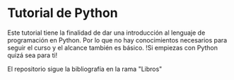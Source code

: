 # Tutorial de Python
Este tutorial tiene la finalidad de dar una introducción al lenguaje de programación en Python. Por lo que no hay conocimientos necesarios para seguir el curso y el alcance también es básico. !Si empiezas con Python quizá sea para ti! 

El repositorio sigue la bibliografía en la rama "Libros" 

<!--stackedit_data:
eyJoaXN0b3J5IjpbMTMyMjk3OTQ1M119
-->